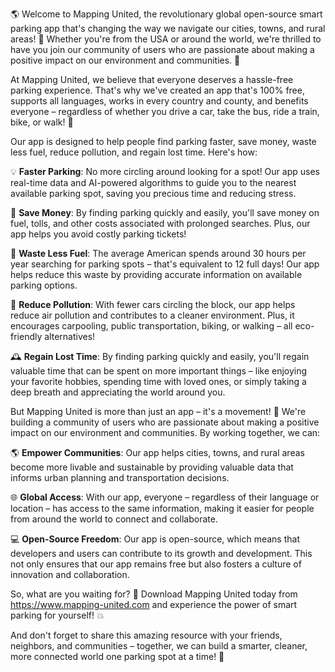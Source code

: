🌎 Welcome to Mapping United, the revolutionary global open-source smart parking app that's changing the way we navigate our cities, towns, and rural areas! 🚗 Whether you're from the USA or around the world, we're thrilled to have you join our community of users who are passionate about making a positive impact on our environment and communities. 💚

At Mapping United, we believe that everyone deserves a hassle-free parking experience. That's why we've created an app that's 100% free, supports all languages, works in every country and county, and benefits everyone – regardless of whether you drive a car, take the bus, ride a train, bike, or walk! 🌟

Our app is designed to help people find parking faster, save money, waste less fuel, reduce pollution, and regain lost time. Here's how:

💡 **Faster Parking**: No more circling around looking for a spot! Our app uses real-time data and AI-powered algorithms to guide you to the nearest available parking spot, saving you precious time and reducing stress.

💸 **Save Money**: By finding parking quickly and easily, you'll save money on fuel, tolls, and other costs associated with prolonged searches. Plus, our app helps you avoid costly parking tickets!

🌟 **Waste Less Fuel**: The average American spends around 30 hours per year searching for parking spots – that's equivalent to 12 full days! Our app helps reduce this waste by providing accurate information on available parking options.

💪 **Reduce Pollution**: With fewer cars circling the block, our app helps reduce air pollution and contributes to a cleaner environment. Plus, it encourages carpooling, public transportation, biking, or walking – all eco-friendly alternatives!

🕰️ **Regain Lost Time**: By finding parking quickly and easily, you'll regain valuable time that can be spent on more important things – like enjoying your favorite hobbies, spending time with loved ones, or simply taking a deep breath and appreciating the world around you.

But Mapping United is more than just an app – it's a movement! 🌈 We're building a community of users who are passionate about making a positive impact on our environment and communities. By working together, we can:

🌎 **Empower Communities**: Our app helps cities, towns, and rural areas become more livable and sustainable by providing valuable data that informs urban planning and transportation decisions.

🌐 **Global Access**: With our app, everyone – regardless of their language or location – has access to the same information, making it easier for people from around the world to connect and collaborate.

💻 **Open-Source Freedom**: Our app is open-source, which means that developers and users can contribute to its growth and development. This not only ensures that our app remains free but also fosters a culture of innovation and collaboration.

So, what are you waiting for? 🎉 Download Mapping United today from https://www.mapping-united.com and experience the power of smart parking for yourself! 💥

And don't forget to share this amazing resource with your friends, neighbors, and communities – together, we can build a smarter, cleaner, more connected world one parking spot at a time! 🌟